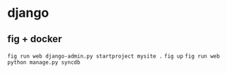 # django
## fig + docker
`fig run web django-admin.py startproject mysite .` 
`fig up` 
`fig run web python manage.py syncdb` 
